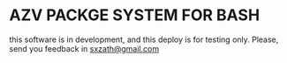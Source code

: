 # AZV PACKGE SYSTEM FOR BASH

this software is in development, and this deploy is for testing only.
Please, send you feedback in sxzath@gmail.com
